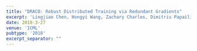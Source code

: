```yaml
---
title: "DRACO: Robust Distributed Training via Redundant Gradients"
excerpt: 'Lingjiao Chen, Hongyi Wang, Zachary Charles, Dimitris Papailiopoulos \[[link](http://proceedings.mlr.press/v80/chen18l)\] \[[arXiv](https://arxiv.org/abs/1803.09877)\]'
date: 2018-3-27
venue: 'ICML'
pubtype: '2018'
excerpt_separator: ""
---
```

